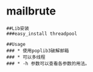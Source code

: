 # mailbrute
    ##Lib安装
    ###easy_install threadpool

    ##Usage
    ### * 使用poplib3破解邮箱
    ### * 可以多线程
    ### * -h 参数可以查看各参数的用法。
